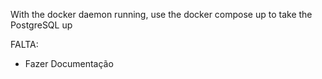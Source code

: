 With the docker daemon running, use the docker compose up to take the PostgreSQL up

FALTA:

- Fazer Documentação
